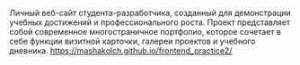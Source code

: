 Личный веб-сайт студента-разработчика, созданный для демонстрации учебных достижений и профессионального роста. Проект представляет собой современное многостраничное портфолио, которое сочетает в себе функции визитной карточки, галереи проектов и учебного дневника.
https://mashakolch.github.io/frontend_practice2/
